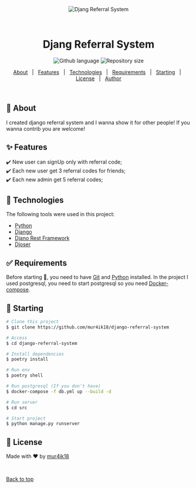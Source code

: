 <div align="center" id="top"> 
  <img src="https://www.tivix.com/wp-content/uploads/2017/01/django-logo-negative-1-1110x0-c-default.png" alt="Djang Referral System" />

  &#xa0;

  <!-- <a href="https://djangreferralsystem.netlify.app">Demo</a> -->
</div>

<h1 align="center">Djang Referral System</h1>

<p align="center">
  <img alt="Github language" src="https://img.shields.io/github/languages/top/mur4ik18/django-referral-system?color=success">
  <img alt="Repository size" src="https://img.shields.io/github/repo-size/mur4ik18/django-referral-system?color=success">
</p>

<!-- Status -->

<!-- <h4 align="center"> 
	🚧  Djang Referral System 🚀 Under construction...  🚧
</h4> 

<hr> -->

<p align="center">
  <a href="#dart-about">About</a> &#xa0; | &#xa0; 
  <a href="#sparkles-features">Features</a> &#xa0; | &#xa0;
  <a href="#rocket-technologies">Technologies</a> &#xa0; | &#xa0;
  <a href="#white_check_mark-requirements">Requirements</a> &#xa0; | &#xa0;
  <a href="#checkered_flag-starting">Starting</a> &#xa0; | &#xa0;
  <a href="#memo-license">License</a> &#xa0; | &#xa0;
  <a href="https://github.com/mur4ik18" target="_blank">Author</a>
</p>

<br>

## :dart: About ##

I created django referral system and I wanna show it for other people! If you wanna contrib you are welcome! 

## :sparkles: Features ##

:heavy_check_mark: New user can signUp only with referral code;\
:heavy_check_mark: Each new user get 3 referral codes for friends;\
:heavy_check_mark: Each new admin get 5 referral codes;

## :rocket: Technologies ##

The following tools were used in this project:

- [Python](https://www.python.org/)
- [Django](https://www.djangoproject.com/)
- [Djano Rest Framework](https://www.django-rest-framework.org/)
- [Djoser](https://djoser.readthedocs.io/en/latest/)

## :white_check_mark: Requirements ##

Before starting :checkered_flag:, you need to have [Git](https://git-scm.com) and [Python](https://www.python.org/) installed.
In the project I used postgresql, you need to start postgresql so you need [Docker-compose](https://docs.docker.com/compose/).

## :checkered_flag: Starting ##

```bash
# Clone this project
$ git clone https://github.com/mur4ik18/django-referral-system

# Access
$ cd django-referral-system

# Install dependencies
$ poetry install

# Run env
$ poetry shell

# Run postgresql (If you don't have)
$ docker-compose -f db.yml up --build -d

# Run server
$ cd src

# Start project
$ python manage.py runserver
```

## :memo: License ##
Made with :heart: by <a href="https://github.com/mur4ik18" target="_blank">mur4ik18</a>

&#xa0;

<a href="#top">Back to top</a>
